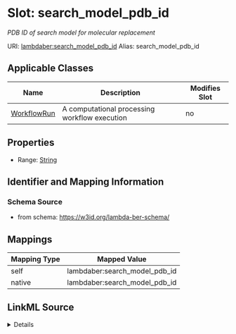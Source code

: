 

# Slot: search_model_pdb_id 


_PDB ID of search model for molecular replacement_





URI: [lambdaber:search_model_pdb_id](https://w3id.org/lambda-ber-schema/search_model_pdb_id)
Alias: search_model_pdb_id

<!-- no inheritance hierarchy -->





## Applicable Classes

| Name | Description | Modifies Slot |
| --- | --- | --- |
| [WorkflowRun](WorkflowRun.md) | A computational processing workflow execution |  no  |






## Properties

* Range: [String](String.md)




## Identifier and Mapping Information






### Schema Source


* from schema: https://w3id.org/lambda-ber-schema/




## Mappings

| Mapping Type | Mapped Value |
| ---  | ---  |
| self | lambdaber:search_model_pdb_id |
| native | lambdaber:search_model_pdb_id |




## LinkML Source

<details>
```yaml
name: search_model_pdb_id
description: PDB ID of search model for molecular replacement
from_schema: https://w3id.org/lambda-ber-schema/
rank: 1000
alias: search_model_pdb_id
owner: WorkflowRun
domain_of:
- WorkflowRun
range: string

```
</details>